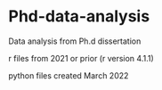 # Phd-data-analysis
Data analysis from Ph.d dissertation

r files from 2021 or prior (r version 4.1.1)

python files created March 2022
